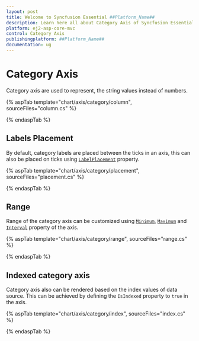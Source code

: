```yaml
---
layout: post
title: Welcome to Syncfusion Essential ##Platform_Name##
description: Learn here all about Category Axis of Syncfusion Essential ##Platform_Name## widgets based on HTML5 and jQuery.
platform: ej2-asp-core-mvc
control: Category Axis
publishingplatform: ##Platform_Name##
documentation: ug
---
```



# Category Axis

<!-- markdownlint-disable MD036 -->

Category axis are used to represent, the string values instead of numbers.

{% aspTab template="chart/axis/category/column", sourceFiles="column.cs" %}

{% endaspTab %}

<!-- markdownlint-disable MD036 -->

## Labels Placement

<!-- markdownlint-disable MD036 -->

By default, category labels are placed between the ticks in an axis, this can also be placed on ticks
using [`LabelPlacement`](https://help.syncfusion.com/cr/aspnetcore-js2/Syncfusion.EJ2.Charts.ChartAxis.html#Syncfusion_EJ2_Charts_ChartAxis_LabelPlacement) property.

{% aspTab template="chart/axis/category/placement", sourceFiles="placement.cs" %}

{% endaspTab %}

## Range

Range of the category axis can be customized using [`Minimum`](https://help.syncfusion.com/cr/aspnetcore-js2/Syncfusion.EJ2.Charts.ChartAxis.html#Syncfusion_EJ2_Charts_ChartAxis_Minimum),
[`Maximum`](https://help.syncfusion.com/cr/aspnetcore-js2/Syncfusion.EJ2.Charts.ChartAxis.html#Syncfusion_EJ2_Charts_ChartAxis_Maximum) and [`Interval`](https://help.syncfusion.com/cr/aspnetcore-js2/Syncfusion.EJ2.Charts.ChartAxis.html#Syncfusion_EJ2_Charts_ChartAxis_Interval) property of
the axis.

{% aspTab template="chart/axis/category/range", sourceFiles="range.cs" %}

{% endaspTab %}

## Indexed category axis

Category axis also can be rendered based on the index values of data source. This can be achieved by defining the
`IsIndexed` property to `true` in the axis.

{% aspTab template="chart/axis/category/index", sourceFiles="index.cs" %}

{% endaspTab %}